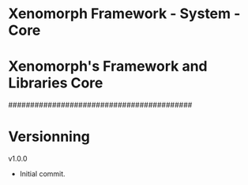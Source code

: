 # Xenomorph Framework - System - Core
# Xenomorph's Framework and Libraries Core
##########################################

# Versionning

v1.0.0
- Initial commit.
